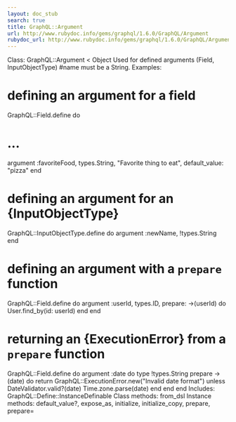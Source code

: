 ```yaml
---
layout: doc_stub
search: true
title: GraphQL::Argument
url: http://www.rubydoc.info/gems/graphql/1.6.0/GraphQL/Argument
rubydoc_url: http://www.rubydoc.info/gems/graphql/1.6.0/GraphQL/Argument
---
```


Class: GraphQL::Argument < Object
Used for defined arguments (Field, InputObjectType) 
#name must be a String. 
Examples:
# defining an argument for a field
GraphQL::Field.define do
# ...
argument :favoriteFood, types.String, "Favorite thing to eat", default_value: "pizza"
end
# defining an argument for an {InputObjectType}
GraphQL::InputObjectType.define do
argument :newName, !types.String
end
# defining an argument with a `prepare` function
GraphQL::Field.define do
argument :userId, types.ID, prepare: ->(userId) do
User.find_by(id: userId)
end
end
# returning an {ExecutionError} from a `prepare` function
GraphQL::Field.define do
argument :date do
type !types.String
prepare ->(date) do
return GraphQL::ExecutionError.new("Invalid date format") unless DateValidator.valid?(date)
Time.zone.parse(date)
end
end
end
Includes:
GraphQL::Define::InstanceDefinable
Class methods:
from_dsl
Instance methods:
default_value?, expose_as, initialize, initialize_copy, prepare,
prepare=

